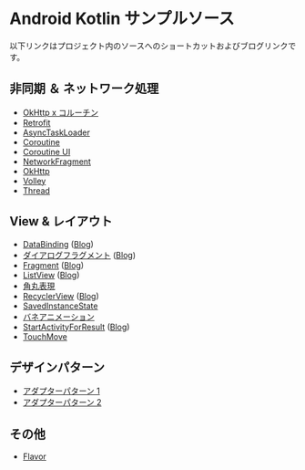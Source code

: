# Android Kotlin サンプルソース

以下リンクはプロジェクト内のソースへのショートカットおよびブログリンクです。

## 非同期 ＆ ネットワーク処理

* [OkHttp x コルーチン](https://github.com/araemon/AndroidExercise/tree/master/TryCoroutineHttpRequest/app/src/main/java/com/apppppp/trycoroutinehttprequest)
* [Retrofit](https://github.com/araemon/AndroidExercise/tree/master/RetrofitExercise/app/src/main/java/com/apppppp/retrofitsample)
* [AsyncTaskLoader](https://github.com/araemon/AndroidExercise/tree/master/TryAsyncTaskLoader/app/src/main/java/com/apppppp/tryasynctaskloader)
* [Coroutine](https://github.com/araemon/AndroidExercise/tree/master/TryCoroutine/app/src/main/java/com/apppppp/trycoroutine)
* [Coroutine UI](https://github.com/araemon/AndroidExercise/tree/master/TryCoroutineUI/app/src/main/java/com/apppppp/trycoroutineui)
* [NetworkFragment](https://github.com/araemon/AndroidExercise/tree/master/TryNetworkFragment/app/src/main/java/com/apppppp/trynetworkfragment)
* [OkHttp](https://github.com/araemon/AndroidExercise/tree/master/TryOkHttp/app/src/main/java/com/apppppp/tryokhttp)
* [Volley](https://github.com/araemon/AndroidExercise/tree/master/TryVolley/app/src/main/java/com/apppppp/tryvolley)
* [Thread](https://github.com/araemon/AndroidExercise/tree/master/TryThread/app/src/main/java/com/apppppp/trythread)

## View & レイアウト

* [DataBinding](https://github.com/araemon/AndroidExercise/tree/master/TryDataBinding/app/src/main/java/com/apppppp/trydatabinding) ([Blog](https://101010.fun/posts/android-try-databinding.html))
* [ダイアログフラグメント](https://github.com/araemon/AndroidExercise/tree/master/TryDialog/app/src/main/java/com/apppppp/trydialog) ([Blog](https://101010.fun/posts/android-try-dialog.html))
* [Fragment](https://github.com/araemon/AndroidExercise/tree/master/TryFragment/app/src/main/java/com/apppppp/tryfragment) ([Blog](https://101010.fun/posts/android-try-fragment.html))
* [ListView](https://github.com/araemon/AndroidExercise/tree/master/TryListView/app/src/main/java/com/apppppp/trylistview) ([Blog](https://101010.fun/posts/android-try-listview.html))
* [角丸表現](https://github.com/araemon/AndroidExercise/tree/master/TryRadius/app/src/main/java/com/apppppp/tryradius)
* [RecyclerView](https://github.com/araemon/AndroidExercise/tree/master/TryRecyclerView/app/src/main/java/com/apppppp/tryrecyclerview) ([Blog](https://101010.fun/posts/android-try-recyclerview.html))
* [SavedInstanceState](https://github.com/araemon/AndroidExercise/tree/master/TrySavedInstanceState/app/src/main/java/com/apppppp/trysavedinstancestate)
* [バネアニメーション](https://github.com/araemon/AndroidExercise/tree/master/TrySpringAnimation/app/src/main/java/com/apppppp/tryspringanimation)
* [StartActivityForResult](https://github.com/araemon/AndroidExercise/tree/master/TryStartActivityForResult/app/src/main/java/com/apppppp/trystartactivityforresult) ([Blog](https://101010.fun/posts/android-try-start-activity-for-result.html))  
* [TouchMove](https://github.com/araemon/AndroidExercise/tree/master/TryTouchMove/app/src/main/java/com/apppppp/trytouchmove)


## デザインパターン

* [アダプターパターン 1](https://github.com/araemon/AndroidExercise/tree/master/TryAdapterPatern/src)
* [アダプターパターン 2](https://github.com/araemon/AndroidExercise/tree/master/TryAdapterPatern2/src)

## その他

* [Flavor](https://github.com/araemon/AndroidExercise/tree/master/TryFlavor)
